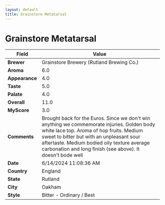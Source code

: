 ```yaml
---
layout: default
title: Grainstore Metatarsal
---
```


# Grainstore Metatarsal

| Field         | Value                                                                                                   |
|---------------|---------------------------------------------------------------------------------------------------------|
| **Brewer**    | Grainstore Brewery (Rutland Brewing Co.)                                                                                        |
| **Aroma**     | 6.0                                                                                         |
| **Appearance**| 4.0                                                                                    |
| **Taste**     | 5.0                                                                                         |
| **Palate**    | 4.0                                                                                        |
| **Overall**   | 11.0                                                                                       |
| **MyScore**   | 3.0                                                                                       |
| **Comments**  | Brought back for the Euros. Since we don't win anything we commemorate injuries. Golden body white lace top.  Aroma of hop fruits.  Medium sweet to bitter but with an unpleasant sour aftertaste.  Medium bodied oily texture average carbonation and long finish (see above). It doesn't bode well                                                                                       |
| **Date**      | 6/14/2024 11:08:36 AM                                                                                          |
| **Country**   | England                                                                                       |
| **State**     | Rutland                                                                                         |
| **City**      | Oakham                                                                                          |
| **Style**     | Bitter - Ordinary / Best                                                                                         |
